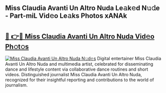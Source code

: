 ## Miss Claudia Avanti Un Altro Nuda Le𝚊k𝚎d N𝚞𝚍e - Part-miL Vid𝚎o Le𝚊ks Photos xANAk

# <h2><a href="http://fbf2ly.evod.top/?m=Miss+Claudia+Avanti+Un+Altro+Nuda">🔗 👉🔴 Miss Claudia Avanti Un Altro Nuda Vid𝚎o Ph𝚘t𝚘s</a></h2>

[![Miss Claudia Avanti Un Altro Nuda N𝚞d𝚎s](https://i.imgur.com/8V9OHl7.gif)](http://fbf2ly.evod.top/?m=Miss+Claudia+Avanti+Un+Altro+Nuda)
Digital entertainer Miss Claudia Avanti Un Altro Nuda and multimedia artist, celebrated for disseminating dance and lifestyle content via collaborative dance routines and short videos. Distinguished journalist Miss Claudia Avanti Un Altro Nuda, recognized for their insightful reporting and contributions to the world of journalism. 
